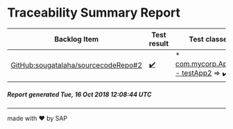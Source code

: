 # Traceability Summary Report
  
  
Backlog Item | Test result  | Test classes
------------ | ----------- | -----------
[GitHub:sougatalaha/sourcecodeRepo#2](https://github.com/sougatalaha/sourcecodeRepo/issues/2) | [:heavy_check_mark:](https://github.com/sougatalaha/traceabilityRepo/tree/master/GitHub/sougatalaha/sourcecodeRepo/2) |  * [com.mycorp.AppTest - testApp2](C:\CTM\code\sourcecodeRepo\src\test\java\com\mycorp\AppTest.java) => :heavy_check_mark:<br>  
  
  
##### _Report generated Tue, 16 Oct 2018 12:08:44 UTC_  
-----
made with &#10084; by SAP